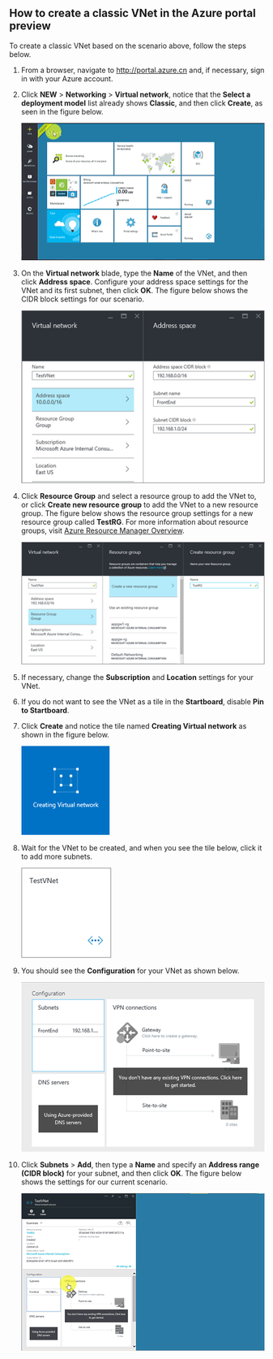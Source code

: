 ## How to create a classic VNet in the Azure portal preview
To create a classic VNet based on the scenario above, follow the steps below.

1. From a browser, navigate to http://portal.azure.cn and, if necessary, sign in with your Azure account.
2. Click **NEW** > **Networking** > **Virtual network**, notice that the **Select a deployment model** list already shows **Classic**, and then click **Create**, as seen in the figure below.

    ![Create VNet in Azure portal preview](./media/virtual-networks-create-vnet-classic-pportal-include/vnet-create-pportal-figure1.gif)
3. On the **Virtual network** blade, type the **Name** of the VNet, and then click **Address space**. Configure your address space settings for the VNet and its first subnet, then click **OK**. The figure below shows the CIDR block settings for our scenario.

    ![Address space blade](./media/virtual-networks-create-vnet-classic-pportal-include/vnet-create-pportal-figure2.png)
4. Click **Resource Group** and select a resource group to add the VNet to, or click **Create new resource group** to add the VNet to a new resource group. The figure below shows the resource group settings for a new resource group called **TestRG**. For more information about resource groups, visit [Azure Resource Manager Overview](../articles/azure-resource-manager/resource-group-overview.md#resource-groups).

    ![Create resource group blade](./media/virtual-networks-create-vnet-classic-pportal-include/vnet-create-pportal-figure3.png)
5. If necessary, change the **Subscription** and **Location** settings for your VNet. 
6. If you do not want to see the VNet as a tile in the **Startboard**, disable **Pin to Startboard**. 
7. Click **Create** and notice the tile named **Creating Virtual network** as shown in the figure below.

    ![Create VNet in portal](./media/virtual-networks-create-vnet-classic-pportal-include/vnet-create-pportal-figure4.png)
8. Wait for the VNet to be created, and when you see the tile below, click it to add more subnets.

    ![Create VNet in portal](./media/virtual-networks-create-vnet-classic-pportal-include/vnet-create-pportal-figure5.png)
9. You should see the **Configuration** for your VNet as shown below. 

    ![Create VNet in portal](./media/virtual-networks-create-vnet-classic-pportal-include/vnet-create-pportal-figure6.png)
10. Click **Subnets** > **Add**, then type a **Name** and specify an **Address range (CIDR block)** for your subnet, and then click **OK**. The figure below shows the settings for our current scenario.

    ![Create VNet in Azure portal preview](./media/virtual-networks-create-vnet-classic-pportal-include/vnet-create-pportal-figure7.gif)
